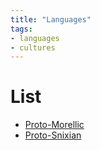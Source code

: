 ```yaml
---
title: "Languages"
tags:
- languages
- cultures
---
```

# List
- [Proto-Morellic](languages/morellic/proto-morellic.md)
- [Proto-Snixian](languages/snixian/proto-snixian.md)